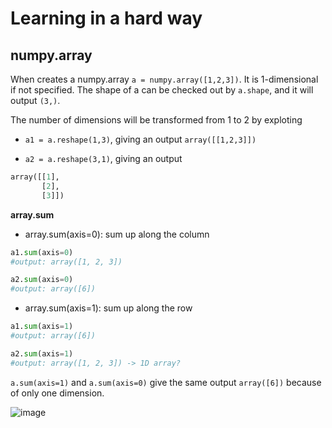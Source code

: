 # Learning in a hard way

## numpy.array

When creates a numpy.array `a = numpy.array([1,2,3])`. It is 1-dimensional if not specified. The shape of a can be checked out by `a.shape`, and it will output `(3,)`.

The number of dimensions will be transformed from 1 to 2 by exploting 

- `a1 = a.reshape(1,3)`, giving an output `array([[1,2,3]])`

- `a2 = a.reshape(3,1)`, giving an output 

```py
array([[1],
       [2],
       [3]])
```

**array.sum**

- array.sum(axis=0): sum up along the column

```py
a1.sum(axis=0)
#output: array([1, 2, 3])

a2.sum(axis=0)
#output: array([6])
```

- array.sum(axis=1): sum up along the row

```py
a1.sum(axis=1)
#output: array([6])

a2.sum(axis=1)
#output: array([1, 2, 3]) -> 1D array?
```

`a.sum(axis=1)` and `a.sum(axis=0)` give the same output `array([6])` because of only one dimension.

![image](https://user-images.githubusercontent.com/41487483/119228773-d0b20600-bb14-11eb-9fa9-93e697500f1c.png)
